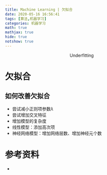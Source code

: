 ```yaml
---
title: Machine Learning | 欠拟合
date: 2020-05-16 16:56:41
tags: [算法,机器学习]
categories: 机器学习
math: true
mathjax: true
hide: true
notshow: true
---
```


<center>Underfitting</center>
<!--more-->

# 欠拟合


## 如何改善欠拟合
- 尝试减小正则项参数$\lambda$
- 尝试增加交叉特征
- 增加模型的复杂度
 - 线性模型：添加高次项
 - 神经网络模型：增加网络层数、增加神经元个数


# 参考资料
- []()